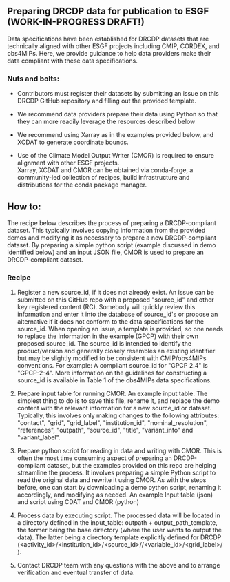 ## Preparing DRCDP data for publication to ESGF (WORK-IN-PROGRESS DRAFT!)

Data specifications have been established for DRCDP datasets that are technically aligned with other ESGF projects including CMIP, CORDEX, and obs4MIPs.  Here, we provide guidance to help data providers make their data compliant with these data specifications.  

### Nuts and bolts:

- Contributors must register their datasets by submitting an issue on this DRCDP GitHub repository and filling out the provided template.  

- We recommend data providers prepare their data using Python so that they can more readily leverage the resources described below

- We recommend using Xarray as in the examples provided below, and XCDAT to generate coordinate bounds.    

- Use of the Climate Model Output Writer (CMOR) is required to ensure alignment with other ESGF projects.     
Xarray, XCDAT and CMOR can be obtained via conda-forge, a community-led collection of recipes, build infrastructure and distributions for the conda package manager.

## How to:  

The recipe below describes the process of preparing a DRCDP-compliant dataset. This typically involves copying information from the provided demos and modifying it as necessary to prepare a new DRCDP-compliant dataset. By preparing a simple python script (example discussed in demo identified below) and an input JSON file, CMOR is used to prepare an DRCDP-compliant dataset.

### Recipe

1. Register a new source_id, if it does not already exist.  An issue can be submitted on this GitHub repo with a proposed "source_id" and other key registered content (RC). Somebody will quickly review this information and enter it into the database of source_id's or propose an alternative if it does not conform to the data specifications for the source_id. When opening an issue, a template is provided, so one needs to replace the information in the example (GPCP) with their own proposed source_id. The source_id is intended to identify the product/version and generally closely resembles an existing identifier but may be slightly modified to be consistent with CMIP/obs4MIPs conventions. For example: A compliant source_id for "GPCP 2.4" is "GPCP-2-4". More information on the guidelines for constructing a source_id is available in Table 1 of the obs4MIPs data specifications. 

2. Prepare input table for running CMOR. An example input table. The simplest thing to do is to save this file, rename it, and replace the demo content with the relevant information for a new source_id or dataset. Typically, this involves only making changes to the following attributes: "contact", "grid", "grid_label", "institution_id", "nominal_resolution", "references", "outpath", "source_id", "title", "variant_info" and "variant_label". 

3. Prepare python script for reading in data and writing with CMOR. This is often the most time consuming aspect of preparing an DRCDP-compliant dataset, but the examples provided on this repo are helping streamline the process. It involves preparing a simple Python script to read the original data and rewrite it using CMOR.  As with the steps before, one can start by downloading a demo python script, renaming it accordingly, and modifying as needed. An example Input table (json) and script using CDAT and CMOR (python)

4. Process data by executing script. The processed data will be located in a directory defined in the input_table: outpath + output_path_template, the former being the base directory (where the user wants to output the data). The latter being a directory template explicitly defined for DRCDP (<activity_id>/<institution_id>/<source_id>//<variable_id>/<grid_label>/).

5. Contact DRCDP team with any questions with the above and to arrange verification and eventual transfer of data.


  


